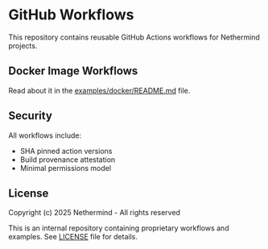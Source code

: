 # GitHub Workflows

This repository contains reusable GitHub Actions workflows for Nethermind projects.

## Docker Image Workflows

Read about it in the [examples/docker/README.md](examples/docker/README.md) file.

## Security

All workflows include:
- SHA pinned action versions
- Build provenance attestation
- Minimal permissions model

## License

Copyright (c) 2025 Nethermind - All rights reserved

This is an internal repository containing proprietary workflows and examples.
See [LICENSE](LICENSE) file for details.